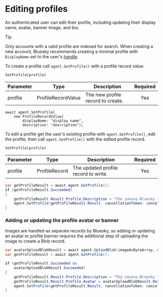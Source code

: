 # Editing profiles

An authenticated user can edit their profile, including updating their display name, avatar, banner image, and bio.

> [!TIP]
> Only accounts with a valid profile are indexed for search. When creating a new account, Bluesky recommends creating a minimal
> profile with `DisplayName` set to the user's [handle](../commonTerms.md#handles).

To create a profile call `agent.SetProfile()` with a profile record value.

`SetProfile(profile)`

| Parameter    | Type                | Description                                                             | Required   |
|--------------|---------------------|-------------------------------------------------------------------------|:----------:|
| profile      | ProfileRecordValue  | The new profile record to create.                                       | Yes        |

```
await agent.SetProfile(
    new ProfileRecordValue(
        displayName: "display name",
        description: "description");
```

To edit a profile get the user's existing profile with `agent.GetProfile()`, edit the profile,
then call `agent.SetProfile()` with the edited profile record.

`SetProfile(profile)`

| Parameter    | Type                | Description                                                             | Required   |
|--------------|---------------------|-------------------------------------------------------------------------|:----------:|
| profile      | ProfileRecord       | The updated profile record to write.                                    | Yes        |

```c#
var getProfileResult = await agent.GetProfile();
if (getProfileResult.Succeeded)
{
    getProfileResult.Result.Profile.Description = "The idunno.Bluesky Test Bot";
    agent.SetProfile(getProfileResult.Result, cancellationToken: cancellationToken);
}
```

### Adding or updating the profile avatar or banner

Images are handled as separate records by Bluesky, so adding or updating an avatar or profile banner requires the additional step of uploading the image to create a Blob record.

```c#
var avatarUploadBlobResult = await agent.UploadBlob(imageAsByteArray, mimeType: "image/jpeg");
var getProfileResult = await agent.GetProfile();

if (getProfileResult.Succeeded &&
    avatarUploadBlobResult.Succeeded)
{
    getProfileResult.Result.Profile.Description = "The idunno.Bluesky Test Bot";
    getProfileResult.Result.Profile.Avatar = avatarUploadBlobResult.Result;
    agent.SetProfile(getProfileResult.Result, cancellationToken: cancellationToken);
}
```
